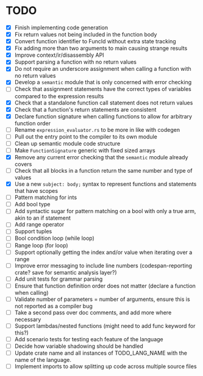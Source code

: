 # TODO

- [x]  Finish implementing code generation
- [x]  Fix return values not being included in the function body
- [x]  Convert function identifier to FuncId without extra state tracking
- [x]  Fix adding more than two arguments to main causing strange results
- [x]  Improve context/ir/disassembly API
- [x]  Support parsing a function with no return values
- [x]  Do not require an underscore assignment when calling a function with no return values
- [x]  Develop a `semantic` module that is only concerned with error checking
- [ ]  Check that assignment statements have the correct types of variables compared to the expression results
- [x]  Check that a standalone function call statement does not return values
- [x]  Check that a function's return statements are consistent
- [x]  Declare function signature when calling functions to allow for arbitrary function order
- [ ]  Rename `expression_evaluator.rs` to be more in like with codegen
- [ ]  Pull out the entry point to the compiler to its own module
- [ ]  Clean up semantic module code structure
- [ ]  Make `FunctionSignature` generic with fixed sized arrays
- [x]  Remove any current error checking that the `semantic` module already covers
- [ ]  Check that all blocks in a function return the same number and type of values
- [x]  Use a new `subject: body;` syntax to represent functions and statements that have scopes
- [ ]  Pattern matching for ints
- [ ]  Add bool type
- [ ]  Add syntactic sugar for pattern matching on a bool with only a true arm, akin to an if statement
- [ ]  Add range operator
- [ ]  Support tuples
- [ ]  Bool condition loop (while loop)
- [ ]  Range loop (for loop)
- [ ]  Support optionally getting the index and/or value when iterating over a range
- [ ]  Improve error messaging to include line numbers (codespan-reporting crate? save for semantic analysis layer?)
- [ ]  Add unit tests for grammar parsing
- [ ]  Ensure that function definition order does not matter (declare a function when calling)
- [ ]  Validate number of parameters = number of arguments, ensure this is not reported as a compiler bug
- [ ]  Take a second pass over doc comments, and add more where necessary
- [ ]  Support lambdas/nested functions (might need to add func keyword for this?)
- [ ]  Add scenario tests for testing each feature of the language
- [ ]  Decide how variable shadowing should be handled
- [ ]  Update crate name and all instances of TODO_LANG_NAME with the name of the language.
- [ ]  Implement imports to allow splitting up code across multiple source files
